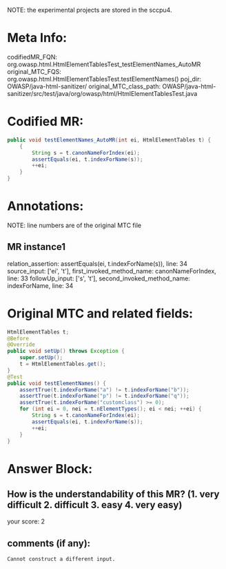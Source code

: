 NOTE: the experimental projects are stored in the sccpu4.

# Meta Info:
codifiedMR_FQN:
org.owasp.html.HtmlElementTablesTest_testElementNames_AutoMR
original_MTC_FQS:
org.owasp.html.HtmlElementTablesTest.testElementNames()
poj_dir:
OWASP/java-html-sanitizer/
original_MTC_class_path:
OWASP/java-html-sanitizer/src/test/java/org/owasp/html/HtmlElementTablesTest.java

# Codified MR:
```java
public void testElementNames_AutoMR(int ei, HtmlElementTables t) {
    {
        String s = t.canonNameForIndex(ei);
        assertEquals(ei, t.indexForName(s));
        ++ei;
    }
}
```

# Annotations:
NOTE: line numbers are of the original MTC file
## MR instance1
relation_assertion: assertEquals(ei, t.indexForName(s)), line: 34 
source_input: ['ei', 't'], first_invoked_method_name: canonNameForIndex, line: 33 
followUp_input: ['s', 't'], second_invoked_method_name: indexForName, line: 34 


# Original MTC and related fields:
```java
HtmlElementTables t;
@Before
@Override
public void setUp() throws Exception {
    super.setUp();
    t = HtmlElementTables.get();
}
@Test
public void testElementNames() {
    assertTrue(t.indexForName("a") != t.indexForName("b"));
    assertTrue(t.indexForName("p") != t.indexForName("q"));
    assertTrue(t.indexForName("customclass") >= 0);
    for (int ei = 0, nei = t.nElementTypes(); ei < nei; ++ei) {
        String s = t.canonNameForIndex(ei);
        assertEquals(ei, t.indexForName(s));
        ++ei;
    }
}

```


# Answer Block: 
## How is the understandability of this MR? (1. very difficult 2. difficult 3. easy 4. very easy)
your score: 2
 
## comments (if any): 
```txt
Cannot construct a different input.
```
